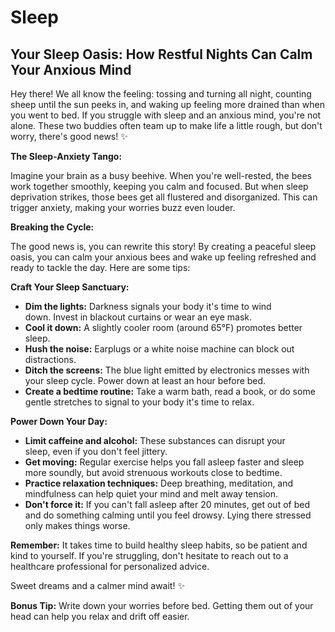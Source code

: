 <!-- ["Mental Health", "Physical Health", "Wellbeing"] -->

# Sleep
## Your Sleep Oasis: How Restful Nights Can Calm Your Anxious Mind

Hey there! We all know the feeling: tossing and turning all night, counting sheep until the sun peeks in, and waking up feeling more drained than when you went to bed. If you struggle with sleep and an anxious mind, you're not alone. These two buddies often team up to make life a little rough, but don't worry, there's good news! ✨

**The Sleep-Anxiety Tango:**

Imagine your brain as a busy beehive. When you're well-rested, the bees work together smoothly, keeping you calm and focused. But when sleep deprivation strikes, those bees get all flustered and disorganized. This can trigger anxiety, making your worries buzz even louder.

**Breaking the Cycle:**

The good news is, you can rewrite this story! By creating a peaceful sleep oasis, you can calm your anxious bees and wake up feeling refreshed and ready to tackle the day. Here are some tips:

**Craft Your Sleep Sanctuary:**

- **Dim the lights:** Darkness signals your body it's time to wind down. Invest in blackout curtains or wear an eye mask.
- **Cool it down:** A slightly cooler room (around 65°F) promotes better sleep.
- **Hush the noise:** Earplugs or a white noise machine can block out distractions.
- **Ditch the screens:** The blue light emitted by electronics messes with your sleep cycle. Power down at least an hour before bed.
- **Create a bedtime routine:** Take a warm bath, read a book, or do some gentle stretches to signal to your body it's time to relax.

**Power Down Your Day:**

- **Limit caffeine and alcohol:** These substances can disrupt your sleep, even if you don't feel jittery.
- **Get moving:** Regular exercise helps you fall asleep faster and sleep more soundly, but avoid strenuous workouts close to bedtime.
- **Practice relaxation techniques:** Deep breathing, meditation, and mindfulness can help quiet your mind and melt away tension.
- **Don't force it:** If you can't fall asleep after 20 minutes, get out of bed and do something calming until you feel drowsy. Lying there stressed only makes things worse.

**Remember:** It takes time to build healthy sleep habits, so be patient and kind to yourself. If you're struggling, don't hesitate to reach out to a healthcare professional for personalized advice.

Sweet dreams and a calmer mind await! ✨

**Bonus Tip:** Write down your worries before bed. Getting them out of your head can help you relax and drift off easier.